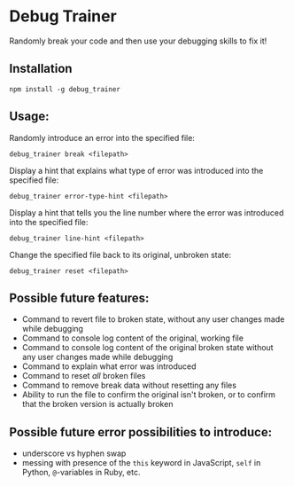 # Debug Trainer

Randomly break your code and then use your debugging skills to fix it!

## Installation

```
npm install -g debug_trainer
```

## Usage:

Randomly introduce an error into the specified file:
```
debug_trainer break <filepath>
```

Display a hint that explains what type of error was introduced into the specified file:
```
debug_trainer error-type-hint <filepath>
```

Display a hint that tells you the line number where the error was introduced into the specified file:
```
debug_trainer line-hint <filepath>
```

Change the specified file back to its original, unbroken state:
```
debug_trainer reset <filepath>
```

## Possible future features:

- Command to revert file to broken state, without any user changes made while debugging
- Command to console log content of the original, working file
- Command to console log content of the original broken state without any user changes made while debugging
- Command to explain what error was introduced
- Command to reset *all* broken files
- Command to remove break data without resetting any files
- Ability to run the file to confirm the original isn't broken, or to confirm that the broken version is actually broken

## Possible future error possibilities to introduce:

- underscore vs hyphen swap
- messing with presence of the `this` keyword in JavaScript, `self` in Python, `@`-variables in Ruby, etc.
